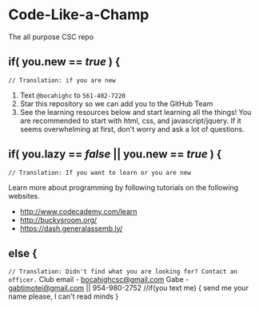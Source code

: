 Code-Like-a-Champ
=================

The all purpose CSC repo

## if( you.new == *true* ) {
`// Translation: if you are new`

1. Text `@bocahighc` to `561-402-7220`
2. Star this repository so we can add you to the GitHub Team
3. See the learning resources below and start learning all the things! You are recommended to start with html, css, and javascript/jquery. If it seems overwhelming at first, don't worry and ask a lot of questions.

## if( you.lazy == *false* || you.new == *true* ) {
`// Translation: If you want to learn or you are new`

Learn more about programming by following tutorials on the following websites.
- http://www.codecademy.com/learn
- http://buckysroom.org/
- https://dash.generalassemb.ly/

## else {
`// Translation: Didn't find what you are looking for? Contact an officer.`
Club email - bocahighcsc@gmail.com
Gabe - gabtimotei@gmail.com || 954-980-2752 //if(you text me) { send me your name please, I can't read minds }

